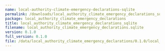 ```yaml
---
name: local-authority-climate-emergency-declarations-sqlite
permalink: /downloads/local_authority_climate_emergency_declarations_sqlite/0_1_0
package: local_authority_climate_emergency_declarations
title: local_authority_climate_emergency_declarations_sqlite
filename: local_authority_climate_emergency_declarations.sqlite
version: 0.1.0
full_version: 0.1.0
file: /data/local_authority_climate_emergency_declarations/0.1.0/local_authority_climate_emergency_declarations.sqlite
---
```

